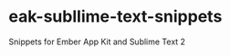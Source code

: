 eak-subllime-text-snippets
==========================

Snippets for Ember App Kit and Sublime Text 2
